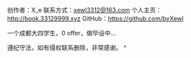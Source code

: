 创作者：X_e
联系方式：xewl3312@163.com
个人主页：http://book.33129999.xyz
GitHub：<https://github.com/byXewl>

一个成都大四学生，0 offer，做毕设中...


遵纪守法，如有侵权联系删除，非常感谢。
^ 
 
 
 
 


